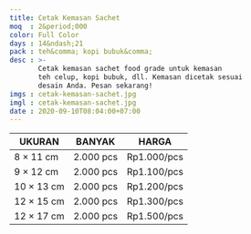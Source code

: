 ```yaml
---
title: Cetak Kemasan Sachet
moq  : 2&period;000
color: Full Color
days : 14&ndash;21
pack : teh&comma; kopi bubuk&comma;
desc : >-
       Cetak kemasan sachet food grade untuk kemasan
       teh celup, kopi bubuk, dll. Kemasan dicetak sesuai
       desain Anda. Pesan sekarang!
imgs : cetak-kemasan-sachet.jpg
imgl : cetak-kemasan-sachet.jpg
date : 2020-09-10T08:04:00+07:00
---
```


UKURAN           | BANYAK    | HARGA
---------------- | --------- | -----------
8 &times; 11 cm  | 2.000 pcs | Rp1.000/pcs
9 &times; 12 cm  | 2.000 pcs | Rp1.100/pcs
10 &times; 13 cm | 2.000 pcs | Rp1.200/pcs
12 &times; 15 cm | 2.000 pcs | Rp1.300/pcs
12 &times; 17 cm | 2.000 pcs | Rp1.500/pcs